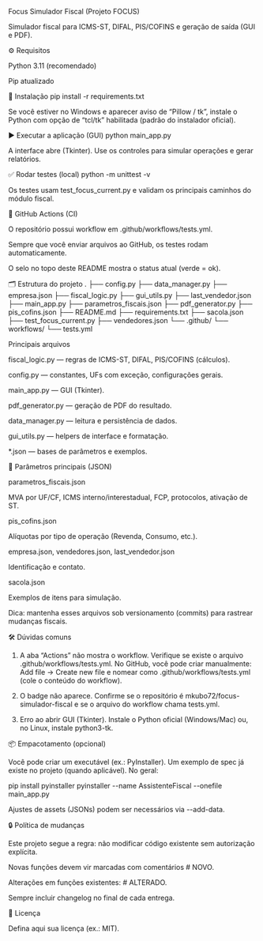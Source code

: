 Focus Simulador Fiscal (Projeto FOCUS)

Simulador fiscal para ICMS-ST, DIFAL, PIS/COFINS e geração de saída (GUI e PDF).

⚙️ Requisitos

Python 3.11 (recomendado)

Pip atualizado

🧰 Instalação
pip install -r requirements.txt


Se você estiver no Windows e aparecer aviso de “Pillow / tk”, instale o Python com opção de “tcl/tk” habilitada (padrão do instalador oficial).

▶️ Executar a aplicação (GUI)
python main_app.py


A interface abre (Tkinter). Use os controles para simular operações e gerar relatórios.

✅ Rodar testes (local)
python -m unittest -v


Os testes usam test_focus_current.py e validam os principais caminhos do módulo fiscal.

🤖 GitHub Actions (CI)

O repositório possui workflow em .github/workflows/tests.yml.

Sempre que você enviar arquivos ao GitHub, os testes rodam automaticamente.

O selo no topo deste README mostra o status atual (verde = ok).

🗂️ Estrutura do projeto
.
├── config.py
├── data_manager.py
├── empresa.json
├── fiscal_logic.py
├── gui_utils.py
├── last_vendedor.json
├── main_app.py
├── parametros_fiscais.json
├── pdf_generator.py
├── pis_cofins.json
├── README.md
├── requirements.txt
├── sacola.json
├── test_focus_current.py
├── vendedores.json
└── .github/
    └── workflows/
        └── tests.yml

Principais arquivos

fiscal_logic.py — regras de ICMS-ST, DIFAL, PIS/COFINS (cálculos).

config.py — constantes, UFs com exceção, configurações gerais.

main_app.py — GUI (Tkinter).

pdf_generator.py — geração de PDF do resultado.

data_manager.py — leitura e persistência de dados.

gui_utils.py — helpers de interface e formatação.

*.json — bases de parâmetros e exemplos.

🔢 Parâmetros principais (JSON)

parametros_fiscais.json

MVA por UF/CF, ICMS interno/interestadual, FCP, protocolos, ativação de ST.

pis_cofins.json

Alíquotas por tipo de operação (Revenda, Consumo, etc.).

empresa.json, vendedores.json, last_vendedor.json

Identificação e contato.

sacola.json

Exemplos de itens para simulação.

Dica: mantenha esses arquivos sob versionamento (commits) para rastrear mudanças fiscais.

🛠️ Dúvidas comuns

1) A aba “Actions” não mostra o workflow.
Verifique se existe o arquivo .github/workflows/tests.yml.
No GitHub, você pode criar manualmente: Add file → Create new file e nomear como
.github/workflows/tests.yml (cole o conteúdo do workflow).

2) O badge não aparece.
Confirme se o repositório é mkubo72/focus-simulador-fiscal e se o arquivo do workflow chama tests.yml.

3) Erro ao abrir GUI (Tkinter).
Instale o Python oficial (Windows/Mac) ou, no Linux, instale python3-tk.

📦 Empacotamento (opcional)

Você pode criar um executável (ex.: PyInstaller). Um exemplo de spec já existe no projeto (quando aplicável).
No geral:

pip install pyinstaller
pyinstaller --name AssistenteFiscal --onefile main_app.py


Ajustes de assets (JSONs) podem ser necessários via --add-data.

🔒 Política de mudanças

Este projeto segue a regra: não modificar código existente sem autorização explícita.

Novas funções devem vir marcadas com comentários # NOVO.

Alterações em funções existentes: # ALTERADO.

Sempre incluir changelog no final de cada entrega.

📄 Licença

Defina aqui sua licença (ex.: MIT).
